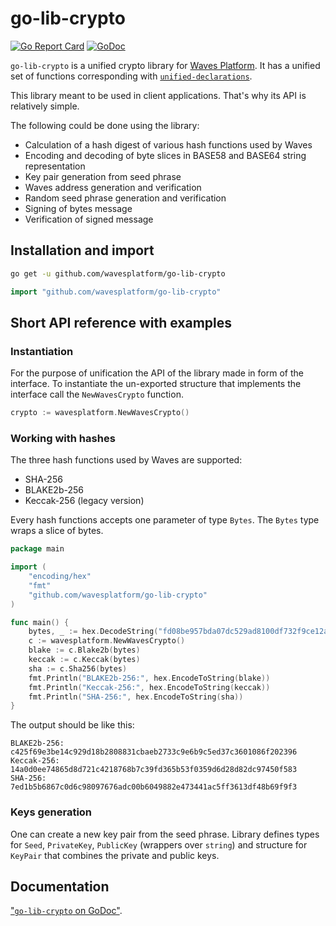 # go-lib-crypto

[![Go Report Card](https://goreportcard.com/badge/github.com/wavesplatform/go-lib-crypto)](https://goreportcard.com/report/github.com/wavesplatform/go-lib-crypto)
[![GoDoc](https://godoc.org/github.com/wavesplatform/go-lib-crypto?status.svg)](https://godoc.org/github.com/wavesplatform/go-lib-crypto)

`go-lib-crypto` is a unified crypto library for [Waves Platform](https://wavesplatform.com). It has a unified set of functions corresponding with [`unified-declarations`](https://github.com/wavesplatform/unified-declarations).

This library meant to be used in client applications. That's why its API is relatively simple. 

The following could be done using the library:

* Calculation of a hash digest of various hash functions used by Waves
* Encoding and decoding of byte slices in BASE58 and BASE64 string representation
* Key pair generation from seed phrase
* Waves address generation and verification
* Random seed phrase generation and verification
* Signing of bytes message
* Verification of signed message

## Installation and import

```bash
go get -u github.com/wavesplatform/go-lib-crypto
```
```go
import "github.com/wavesplatform/go-lib-crypto"
```

## Short API reference with examples

### Instantiation

For the purpose of unification the API of the library made in form of the interface.
To instantiate the un-exported structure that implements the interface call the `NewWavesCrypto` function.

```go
crypto := wavesplatform.NewWavesCrypto()
```

### Working with hashes

The three hash functions used by Waves are supported:

* SHA-256
* BLAKE2b-256
* Keccak-256 (legacy version)

Every hash functions accepts one parameter of type `Bytes`. The `Bytes` type wraps a slice of bytes.

```go
package main

import (
	"encoding/hex"
	"fmt"
	"github.com/wavesplatform/go-lib-crypto"
)

func main() {
	bytes, _ := hex.DecodeString("fd08be957bda07dc529ad8100df732f9ce12ae3e42bcda6acabe12c02dfd6989")
	c := wavesplatform.NewWavesCrypto()
	blake := c.Blake2b(bytes)
	keccak := c.Keccak(bytes)
	sha := c.Sha256(bytes)
	fmt.Println("BLAKE2b-256:", hex.EncodeToString(blake))
	fmt.Println("Keccak-256:", hex.EncodeToString(keccak))
	fmt.Println("SHA-256:", hex.EncodeToString(sha))
}
```

The output should be like this:

```
BLAKE2b-256: c425f69e3be14c929d18b2808831cbaeb2733c9e6b9c5ed37c3601086f202396
Keccak-256: 14a0d0ee74865d8d721c4218768b7c39fd365b53f0359d6d28d82dc97450f583
SHA-256: 7ed1b5b6867c0d6c98097676adc00b6049882e473441ac5ff3613df48b69f9f3
```

### Keys generation

One can create a new key pair from the seed phrase. Library defines types for `Seed`, `PrivateKey`, `PublicKey` (wrappers over `string`) and structure for `KeyPair` that combines the private and public keys.



## Documentation

["`go-lib-crypto` on GoDoc"](http://godoc.org/github.com/wavesplatform/go-lib-crypto).